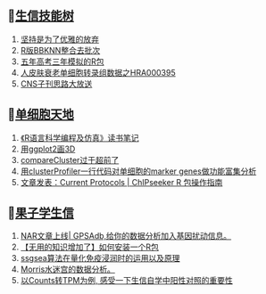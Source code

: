 ## 📝[生信技能树](https://github.com/ixxmu/mp_duty/issues?q=label%3A%E7%94%9F%E4%BF%A1%E6%8A%80%E8%83%BD%E6%A0%91+is%3Aclosed)
<!-- 1issueTable -->

1. [坚持是为了优雅的放弃](https://github.com/ixxmu/mp_duty/issues/3188) 
2. [R版BBKNN整合去批次](https://github.com/ixxmu/mp_duty/issues/3149) 
3. [五年高考三年模拟的R包](https://github.com/ixxmu/mp_duty/issues/3137) 
4. [人皮肤衰老单细胞转录组数据之HRA000395](https://github.com/ixxmu/mp_duty/issues/3136) 
5. [CNS子刊思路大放送](https://github.com/ixxmu/mp_duty/issues/3134) 
<!-- 1issueTable -->
## 📝[单细胞天地](https://github.com/ixxmu/mp_duty/issues?q=label%3A%E5%8D%95%E7%BB%86%E8%83%9E%E5%A4%A9%E5%9C%B0+is%3Aclosed)
<!-- 2issueTable -->

1. [《R语言科学编程及仿真》读书笔记](https://github.com/ixxmu/mp_duty/issues/3141) 
2. [用ggplot2画3D](https://github.com/ixxmu/mp_duty/issues/3054) 
3. [compareCluster过于超前了](https://github.com/ixxmu/mp_duty/issues/3015) 
4. [用clusterProfiler一行代码对单细胞的marker genes做功能富集分析](https://github.com/ixxmu/mp_duty/issues/3001) 
5. [文章发表：Current Protocols | ChIPseeker R 包操作指南](https://github.com/ixxmu/mp_duty/issues/2998) 
<!-- 2issueTable -->

## 📝[果子学生信](https://github.com/ixxmu/mp_duty/issues?q=label%3A%E6%9E%9C%E5%AD%90%E5%AD%A6%E7%94%9F%E4%BF%A1+is%3Aclosed)
<!-- 3issueTable -->

1. [NAR文章上线| GPSAdb,给你的数据分析加入基因扰动信息。](https://github.com/ixxmu/mp_duty/issues/3007) 
2. [【无用的知识增加了】如何安装一个R包](https://github.com/ixxmu/mp_duty/issues/2985) 
3. [ssgsea算法在量化免疫浸润时的运用以及原理](https://github.com/ixxmu/mp_duty/issues/2901) 
4. [Morris水迷宫的数据分析。](https://github.com/ixxmu/mp_duty/issues/2900) 
5. [以Counts转TPM为例, 感受一下生信自学中阳性对照的重要性](https://github.com/ixxmu/mp_duty/issues/2738) 
<!-- 3issueTable -->
